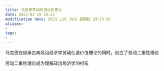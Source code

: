 ```yaml
---
title: 马克思劳动价值论的意义
date: 2023-02-19 23:23
modification date: 2023 二月 19日 星期日 23:23:50
aliases: 
- 
tags: 
- 
---
```


马克思在继承古典政治经济学劳动创造价值理论的同时，创立了劳动二重性理论

劳动二重性理论成为理解政治经济学的枢纽
